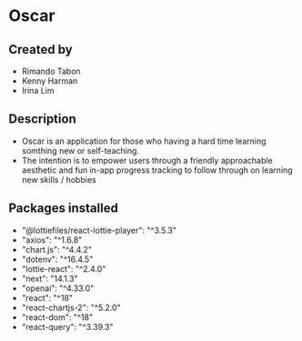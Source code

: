 # Oscar

## Created by
- Rimando Tabon
- Kenny Harman
- Irina Lim
  
## Description
- Oscar is an application for those who having a hard time learning somthing new or self-teaching.
- The intention is to empower users through a friendly approachable aesthetic and fun in-app progress tracking to follow through on learning new skills / hobbies

## Packages installed
- "@lottiefiles/react-lottie-player": "^3.5.3"
- "axios": "^1.6.8"
- "chart.js": "^4.4.2"
- "dotenv": "^16.4.5"
- "lottie-react": "^2.4.0"
- "next": "14.1.3"
- "openai": "^4.33.0"
- "react": "^18"
- "react-chartjs-2": "^5.2.0"
- "react-dom": "^18"
- "react-query": "^3.39.3"
